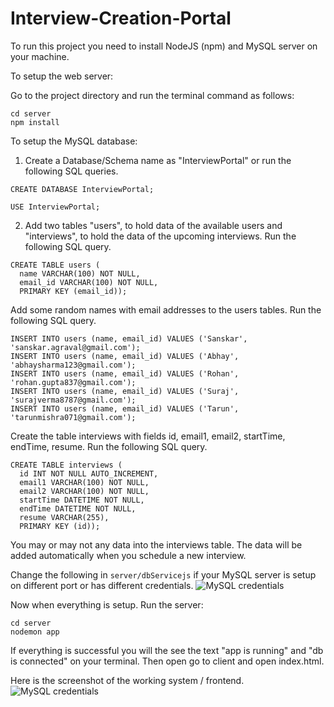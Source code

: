 # Interview-Creation-Portal

To run this project you need to install NodeJS (npm) and MySQL server on your machine.

To setup the web server:

Go to the project directory and run the terminal command as follows:
```
cd server
npm install
```
To setup the MySQL database:

1. Create a Database/Schema name as "InterviewPortal" or run the following SQL queries.
```
CREATE DATABASE InterviewPortal;
```
```
USE InterviewPortal;
```
2. Add two tables "users", to hold data of the available users and "interviews", to hold the data of the upcoming interviews. Run the following SQL query.
  ```
  CREATE TABLE users (
    name VARCHAR(100) NOT NULL,
    email_id VARCHAR(100) NOT NULL,
    PRIMARY KEY (email_id));
  ```
Add some random names with email addresses to the users tables. Run the following SQL query.
```
INSERT INTO users (name, email_id) VALUES ('Sanskar', 'sanskar.agraval@gmail.com');
INSERT INTO users (name, email_id) VALUES ('Abhay', 'abhaysharma123@gmail.com');
INSERT INTO users (name, email_id) VALUES ('Rohan', 'rohan.gupta837@gmail.com');
INSERT INTO users (name, email_id) VALUES ('Suraj', 'surajverma8787@gmail.com');
INSERT INTO users (name, email_id) VALUES ('Tarun', 'tarunmishra071@gmail.com');
```
Create the table interviews with fields id, email1, email2, startTime, endTime, resume. Run the following SQL query.
```
CREATE TABLE interviews (
  id INT NOT NULL AUTO_INCREMENT,
  email1 VARCHAR(100) NOT NULL,
  email2 VARCHAR(100) NOT NULL,
  startTime DATETIME NOT NULL,
  endTime DATETIME NOT NULL,
  resume VARCHAR(255),
  PRIMARY KEY (id));
```
You may or may not any data into the interviews table. The data will be added automatically when you schedule a new interview.

Change the following in ```server/dbServicejs``` if your MySQL server is setup on different port or has different credentials.
![MySQL credentials](https://i.paste.pics/9WL5X.png)

Now when everything is setup. Run the server:
```
cd server
nodemon app
```
If everything is successful you will the see the text "app is running" and "db is connected" on your terminal.
Then open go to client and open index.html. 

Here is the screenshot of the working system / frontend.
![MySQL credentials](https://i2.paste.pics/ad291e85a48db9fccda6213b726ff3b8.png)
<!-- ![screenshot](https://drive.google.com/file/d/1sDLy7JSYKMMxPIJSGmO5AxVOcZsPcOjG/view?usp=sharing) -->
